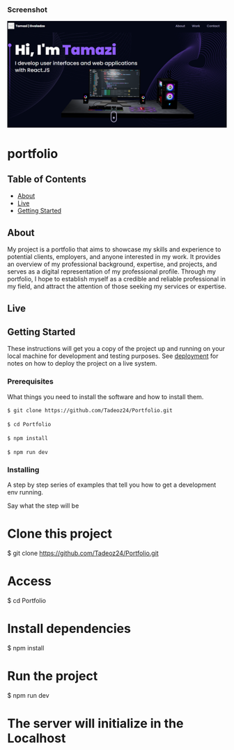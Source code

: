 ### Screenshot

![](/src/assets/screenshot.png)


# portfolio

## Table of Contents

- [About](#about)
- [Live](#live)
- [Getting Started](#getting_started)




## About <a name = "about"></a>

My project is a portfolio that aims to showcase my skills and experience to potential clients, employers, and anyone interested in my work. It provides an overview of my professional background, expertise, and projects, and serves as a digital representation of my professional profile. Through my portfolio, I hope to establish myself as a credible and reliable professional in my field, and attract the attention of those seeking my services or expertise.

## Live <a name = "live"></a>



## Getting Started <a name = "getting_started"></a>

These instructions will get you a copy of the project up and running on your local machine for development and testing purposes. See [deployment](#deployment) for notes on how to deploy the project on a live system.

### Prerequisites

What things you need to install the software and how to install them.

```
$ git clone https://github.com/Tadeoz24/Portfolio.git

$ cd Portfolio

$ npm install

$ npm run dev

```

### Installing

A step by step series of examples that tell you how to get a development env running.

Say what the step will be

# Clone this project
$ git clone https://github.com/Tadeoz24/Portfolio.git

# Access
$ cd Portfolio

# Install dependencies
$ npm install

# Run the project
$ npm run dev

# The server will initialize in the Localhost

